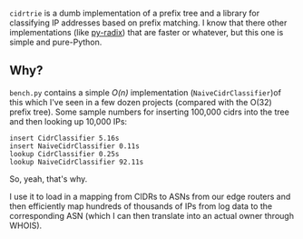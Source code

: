 `cidrtrie` is a dumb implementation of a prefix tree and a library for classifying IP addresses based on prefix matching. I know that there other implementations (like [py-radix](http://www.mindrot.org/projects/py-radix/)) that are faster or whatever, but this one is simple and pure-Python.

## Why? ##
`bench.py` contains a simple _O(n)_ implementation (`NaiveCidrClassifier`)of this which I've seen in a few dozen projects (compared with the O(32) prefix tree). Some sample numbers for inserting 100,000 cidrs into the tree and then looking up 10,000 IPs:

    insert CidrClassifier 5.16s
    insert NaiveCidrClassifier 0.11s
    lookup CidrClassifier 0.25s
    lookup NaiveCidrClassifier 92.11s

So, yeah, that's why.

I use it to load in a mapping from CIDRs to ASNs from our edge routers and then efficiently map hundreds of thousands of IPs from log data to the corresponding ASN (which I can then translate into an actual owner through WHOIS).
